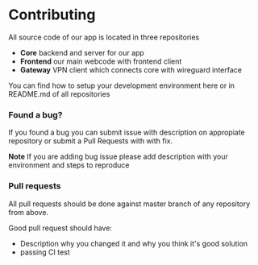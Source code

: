 # Contributing

All source code of our app is located in three repositories

* &#x20;**Core** backend and server for our app
* &#x20;**Frontend** our main webcode with frontend client
* &#x20;**Gateway** VPN client which connects core with wireguard interface

You can find how to setup your development environment here or in README.md of all repositories

### Found a bug?

If you found a bug you can submit issue with description on appropiate repository or submit a Pull Requests with with fix.

**Note** If you are adding bug issue please add description with your environment and steps to reproduce

### Pull requests&#x20;

All pull requests should be done against master branch of any repository from above.

Good pull request should have:

* Description why you changed it and why you think it's good solution
* passing CI test



